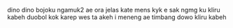 dino dino bojoku ngamuk2 ae
ora jelas
kate mens kyk e
sak ngmg ku kliru kabeh
duobol kok
karep wes
ta akeh i meneng ae
timbang dowo kliru kabeh

